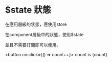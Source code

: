 # $state 狀態

在應用層級的狀態，應使用store

在component層級中的狀態，使用$state

並且不需要訂閱即可以使用。

<button on:click={() => count++}>
  count is {count}
</button>
```